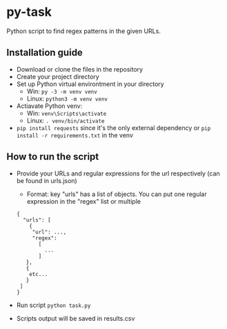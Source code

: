 # py-task
Python script to find regex patterns in the given URLs.

## Installation guide

* Download or clone the files in the repository
* Create your project directory
* Set up Python virtual environtment in your directory
  * Win: `py -3 -m venv venv`
  * Linux: `python3 -m venv venv`
* Actiavate Python venv:
  * Win: `venv\Scripts\activate`
  * Linux: `. venv/bin/activate`
* `pip install requests` since it's the only external dependency or `pip install -r requirements.txt` in the venv

## How to run the script

* Provide your URLs and regular expressions for the url respectively (can be found in urls.json)
  	* Format: key "urls" has a list of objects. You can put one regular expression in the "regex" list or multiple
   ```
   {
     "urls": [
       {
        "url": ...,
        "regex": 
          [
            ...
          ]
      },
      { 
       etc...
      }
    ]
  }
  ```
  
* Run script `python task.py`
* Scripts output will be saved in results.csv
